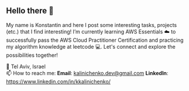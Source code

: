 ## Hello there 👋
My name is Konstantin and here I post some interesting tasks, projects (etc.) that I find interesting!
I’m currently learning AWS Essentials ☁️ to successfully pass the AWS Cloud Practitioner Certification and practicing my algorithm knowledge at leetcode 💻.
Let's connect and explore the possibilities together!

📍 Tel Aviv, Israel  
📫 How to reach me:
    **Email**: kalinichenko.dev@gmail.com
    **LinkedIn**: https://www.linkedin.com/in/kkalinichenko/ 
